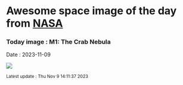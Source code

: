 
# Awesome space image of the day from [NASA](https://api.nasa.gov/)

### Today image : M1: The Crab Nebula
Date : 2023-11-09

![](https://apod.nasa.gov/apod/image/2311/M1_webb1024.png)

<small>Latest update : Thu Nov  9 14:11:37 2023</small>
        
